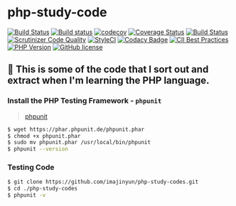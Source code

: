 # php-study-code

[![Build Status](https://travis-ci.org/imajinyun/php-study-codes.svg?branch=master)](https://travis-ci.org/imajinyun/php-study-codes)
[![Build status](https://ci.appveyor.com/api/projects/status/m4lnkqgo42gp2mvf/branch/master?svg=true)](https://ci.appveyor.com/project/imajinyun/php-study-codes/branch/master)
[![codecov](https://codecov.io/gh/imajinyun/php-study-codes/branch/master/graph/badge.svg)](https://codecov.io/gh/imajinyun/php-study-codes)
[![Coverage Status](https://coveralls.io/repos/github/imajinyun/php-study-codes/badge.svg)](https://coveralls.io/github/imajinyun/php-study-codes)
[![Build Status](https://scrutinizer-ci.com/g/imajinyun/php-study-codes/badges/build.png?b=master)](https://scrutinizer-ci.com/g/imajinyun/php-study-codes/build-status/master)
[![Scrutinizer Code Quality](https://scrutinizer-ci.com/g/imajinyun/php-study-codes/badges/quality-score.png?b=master)](https://scrutinizer-ci.com/g/imajinyun/php-study-codes/?branch=master)
[![StyleCI](https://styleci.io/repos/84544429/shield?branch=master)](https://styleci.io/repos/84544429)
[![Codacy Badge](https://api.codacy.com/project/badge/Grade/8ab067aae9e246b9b3597e277e812093)](https://www.codacy.com/app/imajinyun/php-study-codes?utm_source=github.com&amp;utm_medium=referral&amp;utm_content=imajinyun/php-study-codes&amp;utm_campaign=Badge_Grade)
[![CII Best Practices](https://bestpractices.coreinfrastructure.org/projects/1181/badge)](https://bestpractices.coreinfrastructure.org/projects/1181)
[![PHP Version](https://img.shields.io/badge/php-%E2%89%A57.0-8892BF.svg)](https://img.shields.io/badge/php-%E2%89%A57.0-8892BF.svg)
[![GitHub license](https://img.shields.io/badge/license-MIT-blue.svg)](https://raw.githubusercontent.com/imajinyun/php-study-codes/master/LICENSE)

## 🌽 This is some of the code that I sort out and extract when I'm learning the PHP language.

### Install the PHP Testing Framework - `phpunit`

> [phpunit](https://phpunit.de/getting-started.html)

```bash
$ wget https://phar.phpunit.de/phpunit.phar
$ chmod +x phpunit.phar
$ sudo mv phpunit.phar /usr/local/bin/phpunit
$ phpunit --version
```

### Testing Code

```bash
$ git clone https://github.com/imajinyun/php-study-codes.git
$ cd ./php-study-codes
$ phpunit -v
```

